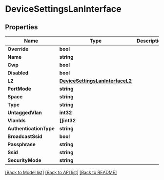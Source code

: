 # DeviceSettingsLanInterface

## Properties

Name | Type | Description | Notes
------------ | ------------- | ------------- | -------------
**Override** | **bool** |  | [optional] 
**Name** | **string** |  | [optional] 
**Cwp** | **bool** |  | [optional] 
**Disabled** | **bool** |  | [optional] 
**L2** | [**DeviceSettingsLanInterfaceL2**](device_settings_lan_interface_l2.md) |  | [optional] 
**PortMode** | **string** |  | [optional] 
**Space** | **string** |  | [optional] 
**Type** | **string** |  | [optional] 
**UntaggedVlan** | **int32** |  | [optional] 
**VlanIds** | **[]int32** |  | [optional] 
**AuthenticationType** | **string** |  | [optional] 
**BroadcastSsid** | **bool** |  | [optional] 
**Passphrase** | **string** |  | [optional] 
**Ssid** | **string** |  | [optional] 
**SecurityMode** | **string** |  | [optional] 

[[Back to Model list]](../README.md#documentation-for-models) [[Back to API list]](../README.md#documentation-for-api-endpoints) [[Back to README]](../README.md)


